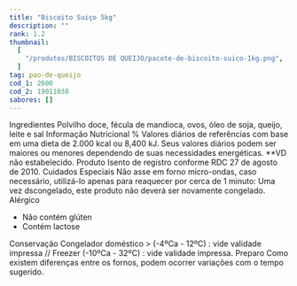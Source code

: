 ```yaml
---
title: "Biscoito Suiço 5kg"
description: ""
rank: 1.2
thumbnail:
  [
    "/produtos/BISCOITOS DE QUEIJO/pacote-de-biscoito-suico-1kg.png",
  ]
tag: pao-de-queijo
cod_1: 2600
cod_2: 19011030
sabores: []
---
```

  <panels>
    <panel>
      <panel-title>Ingredientes</panel-title>
      <panel-content>
        Polvilho doce, fécula de mandioca, ovos, óleo de soja, queijo, leite e sal
      </panel-content>
    </panel>    
    <panel>
      <panel-title>Informação Nutricional</panel-title>
      <panel-content>
        % Valores diários de referências com base em uma dieta de 2.000 kcal ou 8,400 kJ. Seus valores diários podem ser maiores ou menores dependendo de suas necessidades energéticas. **VD não estabelecido. Produto Isento de registro conforme RDC 27 de agosto de 2010.
      </panel-content>
    </panel>
    <panel>
      <panel-title>Cuidados Especiais</panel-title>
      <panel-content>
        Não asse em forno micro-ondas, caso necessário, utilizá-lo apenas para reaquecer por cerca de 1 minuto: Uma vez dscongelado, este produto não deverá ser novamente congelado.
      </panel-content>
    </panel>
    <panel>
      <panel-title>Alérgico</panel-title>
      <panel-content>
        <ul>
          <li>Não contém glúten</li>
          <li>Contém lactose</li>
        </ul>
      </panel-content>
    </panel>
    <panel>
      <panel-title>Conservação</panel-title>
      <panel-content>
        Congelador doméstico > (-4ºCa - 12ºC) : vide validade impressa // Freezer (-10ºCa - 32ºC) : vide validade impressa.
      </panel-content>
    </panel>
    <panel>
      <panel-title>Preparo</panel-title>
      <panel-content>
        <preparo preparo="Forno" :data="[
            'Preaqueça o Forno (convencional ou elétrico) temperatura média 180ºC por 10 minutos.',
            'Retire a quantidade certa do produto que deseja preparar, guardando rapidamente o que não será utilizado.',
            'Coloque-os em uma assadeira, deixando 2 cm de espaço entre eles; Leve ao forno preaquecido deixando por aproximadamente 30 minutos ou até que fiquem dourados.'
            ]"></preparo>
           Como existem diferenças entre os fornos, podem ocorrer variações com o tempo sugerido.
      </panel-content>
    </panel>
  </panels>